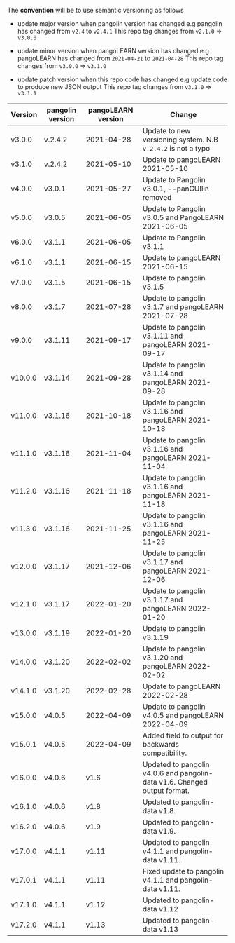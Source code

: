 The **convention** will be to use semantic versioning as follows

* update major version when pangolin version has changed e.g pangolin has changed from `v2.4` to `v2.4.1`
  This repo tag changes from `v2.1.0` => `v3.0.0`

* update minor version when pangoLEARN version has changed e.g pangoLEARN has changed from  `2021-04-21`
  to  `2021-04-28`
  This repo tag changes from `v3.0.0` => `v3.1.0`

* update patch version when this repo code has changed e.g update code to produce new JSON output This repo tag changes
  from `v3.1.0` => `v3.1.1`

| Version | pangolin version | pangoLEARN version | Change                                                                    |
|---------|-----------------|-------------------|---------------------------------------------------------------------------|
| v3.0.0  | v.2.4.2         | 2021-04-28        | Update to new versioning system. N.B `v.2.4.2` is not a typo              |
| v3.1.0  | v.2.4.2         | 2021-05-10        | Update to pangoLEARN 2021-05-10                                           |
| v4.0.0  | v3.0.1          | 2021-05-27        | Update to Pangolin v3.0.1, --panGUIlin removed                            |
| v5.0.0  | v3.0.5          | 2021-06-05        | Update to Pangolin v3.0.5 and PangoLEARN 2021-06-05                       |
| v6.0.0  | v3.1.1          | 2021-06-05        | Update to Pangolin v3.1.1                                                 |
| v6.1.0  | v3.1.1          | 2021-06-15        | Update to pangoLEARN 2021-06-15                                           |
| v7.0.0  | v3.1.5          | 2021-06-15        | Update to pangolin v3.1.5                                                 |
| v8.0.0  | v3.1.7          | 2021-07-28        | Update to pangolin v3.1.7 and pangoLEARN 2021-07-28                       |
| v9.0.0  | v3.1.11         | 2021-09-17        | Update to pangolin v3.1.11 and pangoLEARN 2021-09-17                      |
| v10.0.0 | v3.1.14         | 2021-09-28        | Update to pangolin v3.1.14 and pangoLEARN 2021-09-28                      |
| v11.0.0 | v3.1.16         | 2021-10-18        | Update to pangolin v3.1.16 and pangoLEARN 2021-10-18                      |
| v11.1.0 | v3.1.16         | 2021-11-04        | Update to pangolin v3.1.16 and pangoLEARN 2021-11-04                      |
| v11.2.0 | v3.1.16         | 2021-11-18        | Update to pangolin v3.1.16 and pangoLEARN 2021-11-18                      |
| v11.3.0 | v3.1.16         | 2021-11-25        | Update to pangolin v3.1.16 and pangoLEARN 2021-11-25                      |
| v12.0.0 | v3.1.17         | 2021-12-06        | Update to pangolin v3.1.17 and pangoLEARN 2021-12-06                      |
| v12.1.0 | v3.1.17         | 2022-01-20        | Update to pangolin v3.1.17 and pangoLEARN 2022-01-20                      |
| v13.0.0 | v3.1.19         | 2022-01-20        | Update to pangolin v3.1.19                                                |
| v14.0.0 | v3.1.20         | 2022-02-02        | Update to pangolin v3.1.20 and pangoLEARN 2022-02-02                      |
| v14.1.0 | v3.1.20         | 2022-02-28        | Update to pangoLEARN 2022-02-28                                           |
| v15.0.0 | v4.0.5          | 2022-04-09        | Update to pangolin v4.0.5 and pangoLEARN 2022-04-09                       |
| v15.0.1 | v4.0.5          | 2022-04-09        | Added field to output for backwards compatibility.                        |
| v16.0.0 | v4.0.6          | v1.6              | Updated to pangolin v4.0.6 and pangolin-data v1.6. Changed output format. |
| v16.1.0 | v4.0.6          | v1.8              | Updated to pangolin-data v1.8.                                            |  
| v16.2.0 | v4.0.6          | v1.9              | Updated to pangolin-data v1.9.                                            |  
| v17.0.0 | v4.1.1          | v1.11             | Updated to pangolin v4.1.1 and pangolin-data v1.11.                       |
| v17.0.1 | v4.1.1          | v1.11             | Fixed update to pangolin v4.1.1 and pangolin-data v1.11.                  |
| v17.1.0 | v4.1.1          | v1.12             | Updated to pangolin-data v1.12                                            |
| v17.2.0 | v4.1.1          | v1.13             | Updated to pangolin-data v1.13                                            |

